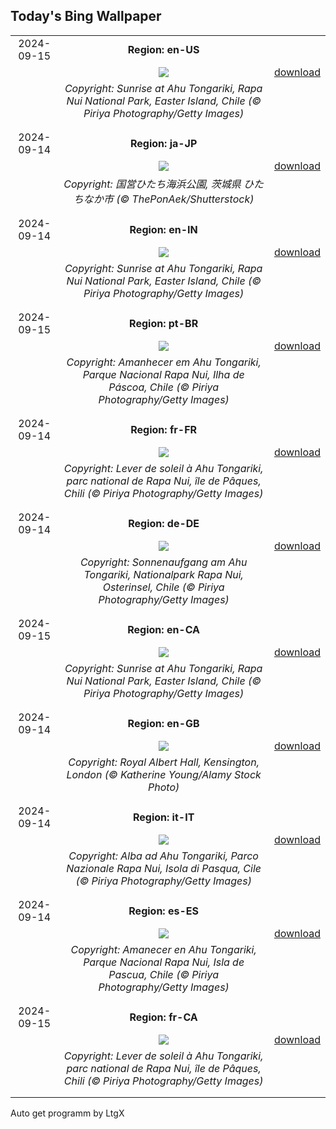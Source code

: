 ## Today's Bing Wallpaper
|      |      |      |
| :----: | :----: | :----: |
|2024-09-15|**Region: en-US**||
||![](https://www.bing.com/th?id=OHR.RapaNuiSunrise_EN-US4872610843_UHD.jpg&pid=hp&w=1152&h=648&rs=1&c=4)| [download](https://www.bing.com/th?id=OHR.RapaNuiSunrise_EN-US4872610843_UHD.jpg)|
||*Copyright: Sunrise at Ahu Tongariki, Rapa Nui National Park, Easter Island, Chile (© Piriya Photography/Getty Images)*
||
|||
|2024-09-14|**Region: ja-JP**||
||![](https://www.bing.com/th?id=OHR.CosmosDay2024_JA-JP3703662081_UHD.jpg&pid=hp&w=1152&h=648&rs=1&c=4)| [download](https://www.bing.com/th?id=OHR.CosmosDay2024_JA-JP3703662081_UHD.jpg)|
||*Copyright: 国営ひたち海浜公園, 茨城県 ひたちなか市 (© ThePonAek/Shutterstock)*
||
|||
|2024-09-14|**Region: en-IN**||
||![](https://www.bing.com/th?id=OHR.RapaNuiSunrise_EN-IN8068654010_UHD.jpg&pid=hp&w=1152&h=648&rs=1&c=4)| [download](https://www.bing.com/th?id=OHR.RapaNuiSunrise_EN-IN8068654010_UHD.jpg)|
||*Copyright: Sunrise at Ahu Tongariki, Rapa Nui National Park, Easter Island, Chile (© Piriya Photography/Getty Images)*
||
|||
|2024-09-15|**Region: pt-BR**||
||![](https://www.bing.com/th?id=OHR.RapaNuiSunrise_PT-BR6063530742_UHD.jpg&pid=hp&w=1152&h=648&rs=1&c=4)| [download](https://www.bing.com/th?id=OHR.RapaNuiSunrise_PT-BR6063530742_UHD.jpg)|
||*Copyright: Amanhecer em Ahu Tongariki, Parque Nacional Rapa Nui, Ilha de Páscoa, Chile (© Piriya Photography/Getty Images)*
||
|||
|2024-09-14|**Region: fr-FR**||
||![](https://www.bing.com/th?id=OHR.RapaNuiSunrise_FR-FR0534822135_UHD.jpg&pid=hp&w=1152&h=648&rs=1&c=4)| [download](https://www.bing.com/th?id=OHR.RapaNuiSunrise_FR-FR0534822135_UHD.jpg)|
||*Copyright: Lever de soleil à Ahu Tongariki, parc national de Rapa Nui, île de Pâques, Chili (© Piriya Photography/Getty Images)*
||
|||
|2024-09-14|**Region: de-DE**||
||![](https://www.bing.com/th?id=OHR.RapaNuiSunrise_DE-DE1697921573_UHD.jpg&pid=hp&w=1152&h=648&rs=1&c=4)| [download](https://www.bing.com/th?id=OHR.RapaNuiSunrise_DE-DE1697921573_UHD.jpg)|
||*Copyright: Sonnenaufgang am Ahu Tongariki, Nationalpark Rapa Nui, Osterinsel, Chile (© Piriya Photography/Getty Images)*
||
|||
|2024-09-15|**Region: en-CA**||
||![](https://www.bing.com/th?id=OHR.RapaNuiSunrise_EN-CA0278736669_UHD.jpg&pid=hp&w=1152&h=648&rs=1&c=4)| [download](https://www.bing.com/th?id=OHR.RapaNuiSunrise_EN-CA0278736669_UHD.jpg)|
||*Copyright: Sunrise at Ahu Tongariki, Rapa Nui National Park, Easter Island, Chile (© Piriya Photography/Getty Images)*
||
|||
|2024-09-14|**Region: en-GB**||
||![](https://www.bing.com/th?id=OHR.LastNightOfTheProms2024_EN-GB2327761214_UHD.jpg&pid=hp&w=1152&h=648&rs=1&c=4)| [download](https://www.bing.com/th?id=OHR.LastNightOfTheProms2024_EN-GB2327761214_UHD.jpg)|
||*Copyright: Royal Albert Hall, Kensington, London (© Katherine Young/Alamy Stock Photo)*
||
|||
|2024-09-14|**Region: it-IT**||
||![](https://www.bing.com/th?id=OHR.RapaNuiSunrise_IT-IT0245342035_UHD.jpg&pid=hp&w=1152&h=648&rs=1&c=4)| [download](https://www.bing.com/th?id=OHR.RapaNuiSunrise_IT-IT0245342035_UHD.jpg)|
||*Copyright: Alba ad Ahu Tongariki, Parco Nazionale Rapa Nui, Isola di Pasqua, Cile (© Piriya Photography/Getty Images)*
||
|||
|2024-09-14|**Region: es-ES**||
||![](https://www.bing.com/th?id=OHR.RapaNuiSunrise_ES-ES7347678695_UHD.jpg&pid=hp&w=1152&h=648&rs=1&c=4)| [download](https://www.bing.com/th?id=OHR.RapaNuiSunrise_ES-ES7347678695_UHD.jpg)|
||*Copyright: Amanecer en Ahu Tongariki, Parque Nacional Rapa Nui, Isla de Pascua, Chile (© Piriya Photography/Getty Images)*
||
|||
|2024-09-15|**Region: fr-CA**||
||![](https://www.bing.com/th?id=OHR.RapaNuiSunrise_FR-CA8310686495_UHD.jpg&pid=hp&w=1152&h=648&rs=1&c=4)| [download](https://www.bing.com/th?id=OHR.RapaNuiSunrise_FR-CA8310686495_UHD.jpg)|
||*Copyright: Lever de soleil à Ahu Tongariki, parc national de Rapa Nui, île de Pâques, Chili (© Piriya Photography/Getty Images)*
||
|||

Auto get programm by LtgX
